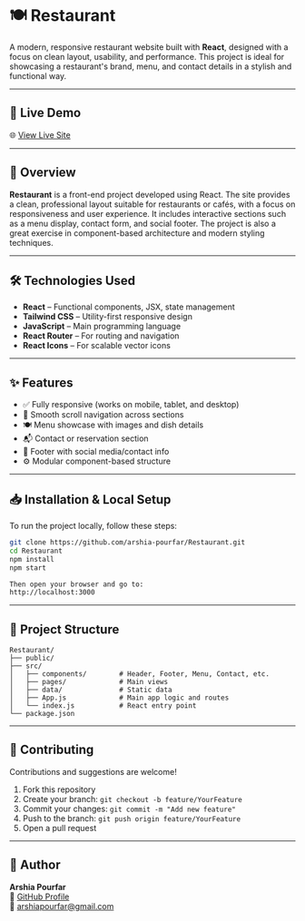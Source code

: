 # 🍽 Restaurant

A modern, responsive restaurant website built with **React**, designed with a focus on clean layout, usability, and performance. This project is ideal for showcasing a restaurant's brand, menu, and contact details in a stylish and functional way.

---

## 🚀 Live Demo

🌐 [View Live Site](https://restaurant-hazel.vercel.app/)

---

## 🧩 Overview

**Restaurant** is a front-end project developed using React. The site provides a clean, professional layout suitable for restaurants or cafés, with a focus on responsiveness and user experience. It includes interactive sections such as a menu display, contact form, and social footer. The project is also a great exercise in component-based architecture and modern styling techniques.

---

## 🛠️ Technologies Used

- **React** – Functional components, JSX, state management
- **Tailwind CSS** – Utility-first responsive design
- **JavaScript** – Main programming language
- **React Router** – For routing and navigation
- **React Icons** – For scalable vector icons

---

## ✨ Features

- ✅ Fully responsive (works on mobile, tablet, and desktop)  
- 🔗 Smooth scroll navigation across sections  
- 🍽 Menu showcase with images and dish details  
- 📬 Contact or reservation section  
- 🔻 Footer with social media/contact info  
- ⚙️ Modular component-based structure

---

## 📥 Installation & Local Setup

To run the project locally, follow these steps:

```bash
git clone https://github.com/arshia-pourfar/Restaurant.git
cd Restaurant
npm install
npm start

Then open your browser and go to:
http://localhost:3000
```
---

## 📂 Project Structure

```plaintext
Restaurant/
├── public/
├── src/
│   ├── components/        # Header, Footer, Menu, Contact, etc.
│   ├── pages/             # Main views
│   ├── data/              # Static data
│   ├── App.js             # Main app logic and routes
│   └── index.js           # React entry point
└── package.json
```

---

## 🤝 Contributing

Contributions and suggestions are welcome!

1. Fork this repository  
2. Create your branch: `git checkout -b feature/YourFeature`  
3. Commit your changes: `git commit -m "Add new feature"`  
4. Push to the branch: `git push origin feature/YourFeature`  
5. Open a pull request

---

## 👤 Author

**Arshia Pourfar**  
🔗 [GitHub Profile](https://github.com/arshia-pourfar)  
📧 [arshiapourfar@gmail.com](mailto:arshiapourfar@gmail.com)
